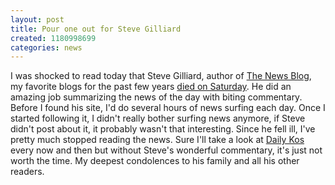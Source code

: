 ```yaml
---
layout: post
title: Pour one out for Steve Gilliard
created: 1180998699
categories: news
---
```

I was shocked to read today that Steve Gilliard, author of
[The News Blog](http://www.thenewsblog.net/), my favorite blogs for the past
few years [died on Saturday](http://www.dailykos.com/tag/Steve%20Gilliard).
He did an amazing job summarizing the news of the day with biting commentary.
Before I found his site, I'd do several hours of news surfing each day. Once
I started following it, I didn't really bother surfing news anymore, if Steve
didn't post about it, it probably wasn't that interesting. Since he fell ill,
I've pretty much stopped reading the news. Sure I'll take a look at
[Daily Kos](http://www.dailykos.com) every now and then but without Steve's
wonderful commentary, it's just not worth the time. My deepest condolences to
his family and all his other readers.

